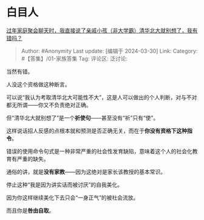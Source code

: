 # 白目人
[过年家庭聚会聊天时，我直接说了亲戚小孩（非大学霸）清华北大就别想了，我有错吗？](https://www.zhihu.com/question/644385771/answer/3448641232)

> Author: #Anonymity
> Last update: [编辑于 2024-03-30]
> Link:
> Category: #【答集】/01-家族答集 
> Tag: 
> 评论区:
> 泛讨论:

当然有错。

人没这个资格做这种断言。

可以说“我认为考取清华北大可能性不大”，这是人可以做出的个人判断，对与不对都无所谓——你又不负责绝对正确。

但“清华北大就别想了”是一个**祈使句**——甚至没有“祈”只有“使”。

这样说话招人反感的点根本就和预测是否正确无关，而在于**你没有资格下这种指令**。

错误的使用命令句式是一种非常严重的社会性发育缺陷，意味着这个人的社会化教育有严重的缺失。

通俗的讲，就是**没有家教**——因为这绝对是家长该教授的基本常识。

停止这种“我是因为讲实话而被讨厌”的自我美化。

因为你这样继续美化下去只会“一身正气”的被社会流放。

而且你是**咎由自取**。